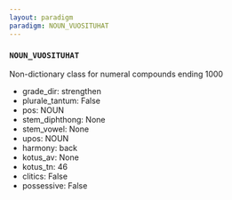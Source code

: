 ```yaml
---
layout: paradigm
paradigm: NOUN_VUOSITUHAT
---
```

### ` NOUN_VUOSITUHAT `

Non-dictionary class for numeral compounds ending 1000
* grade_dir: strengthen
* plurale_tantum: False
* pos: NOUN
* stem_diphthong: None
* stem_vowel: None
* upos: NOUN
* harmony: back
* kotus_av: None
* kotus_tn: 46
* clitics: False
* possessive: False
